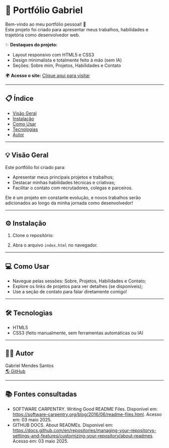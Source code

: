 # 🚀 Portfólio Gabriel

Bem-vindo ao meu portfólio pessoal! 🌟  
Este projeto foi criado para apresentar meus trabalhos, habilidades e trajetória como desenvolvedor web.

✨ **Destaques do projeto:**
- Layout responsivo com HTML5 e CSS3
- Design minimalista e totalmente feito à mão (sem IA)
- Seções: Sobre mim, Projetos, Habilidades e Contato

🌍 **Acesse o site:** [Clique aqui para visitar](https://vercel.com/gabriel-mendes-santos-projects/portifolio)

---

## 📋 Índice

- [Visão Geral](#visão-geral)
- [Instalação](#instalação)
- [Como Usar](#como-usar)
- [Tecnologias](#tecnologias)
- [Autor](#autor)

---

## 💡 Visão Geral

Este portfólio foi criado para:
- Apresentar meus principais projetos e trabalhos;
- Destacar minhas habilidades técnicas e criativas;
- Facilitar o contato com recrutadores, colegas e parceiros.

Ele é um projeto em constante evolução, e novos trabalhos serão adicionados ao longo da minha jornada como desenvolvedor!

---

## ⚙️ Instalação

1. Clone o repositório:

2. Abra o arquivo `index.html` no navegador.

---

## 💻 Como Usar

- Navegue pelas sessões: Sobre, Projetos, Habilidades e Contato;
- Explore os links de projetos para ver detalhes (se disponíveis);
- Use a seção de contato para falar diretamente comigo!

---

## 🛠️ Tecnologias

- HTML5
- CSS3 (feito manualmente, sem ferramentas automáticas ou IA)

---

## 👨‍💻 Autor

Gabriel Mendes Santos  
[🌎 GitHub](https://github.com/gabrieMS21)

---

## 📚 Fontes consultadas

- SOFTWARE CARPENTRY. Writing Good README Files. Disponível em: <https://software-carpentry.org/blog/2016/06/readme-files.html>. Acesso em: 03 maio 2025.  
- GITHUB DOCS. About READMEs. Disponível em: <https://docs.github.com/en/repositories/managing-your-repositorys-settings-and-features/customizing-your-repository/about-readmes>. Acesso em: 03 maio 2025.
